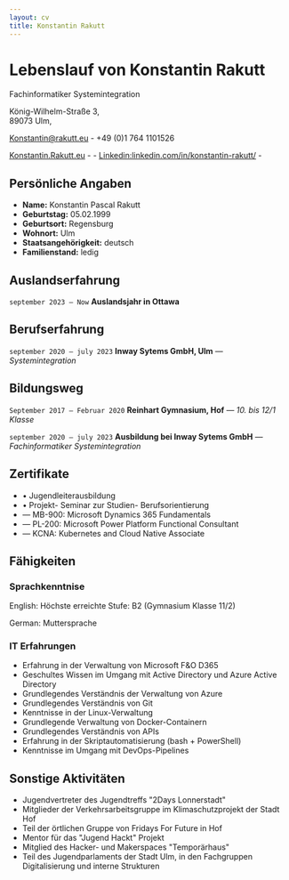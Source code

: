 ```yaml
---
layout: cv
title: Konstantin Rakutt
---
```

# Lebenslauf von Konstantin Rakutt
Fachinformatiker Systemintegration

König-Wilhelm-Straße 3,<br/>
89073 Ulm,<br/>

<a href="mailto:Konstantin@rakutt.eu">Konstantin@rakutt.eu</a> - +49 (0)1 764 1101526

<div id="webaddress">
  <a href="https://konstantin.rakutt.eu"><i class="fa-solid fa-house"></i> Konstantin.Rakutt.eu</a> - 
  <a href="https://github.com/dieerkenntnis"><i class="fa-brands fa-github"></i> </a> - 
  <a href="https://www.linkedin.com/in/konstantin-rakutt/"><i class="fa-brands fa-linkedin"></i>Linkedin:linkedin.com/in/konstantin-rakutt/</a> - 
</div>


## Persönliche Angaben

* __Name:__ Konstantin Pascal Rakutt
* __Geburtstag:__ 05.02.1999
* __Geburtsort:__ Regensburg
* __Wohnort:__ Ulm
* __Staatsangehörigkeit:__ deutsch
* __Familienstand:__ ledig

## Auslandserfahrung

`september 2023 – Now`
__Auslandsjahr in Ottawa__ 

## Berufserfahrung

`september 2020 – july 2023`
__Inway Sytems GmbH, Ulm__ *— Systemintegration*

## Bildungsweg

`September 2017 – Februar 2020`
__Reinhart Gymnasium, Hof__ *— 10. bis 12/1 Klasse*

`september 2020 – july 2023`
__Ausbildung bei Inway Sytems GmbH__ *— Fachinformatiker Systemintegration*


## Zertifikate

* • Jugendleiterausbildung 
* • Projekt- Seminar zur Studien- Berufsorientierung
* — MB-900: Microsoft Dynamics 365 Fundamentals
* — PL-200: Microsoft Power Platform Functional Consultant
* — KCNA: Kubernetes and Cloud Native Associate

## Fähigkeiten
### Sprachkenntnise

English: Höchste erreichte Stufe: B2 (Gymnasium Klasse 11/2)

German: Muttersprache

### IT Erfahrungen 

* Erfahrung in der Verwaltung von Microsoft F&O D365
* Geschultes Wissen im Umgang mit Active Directory und Azure Active Directory
* Grundlegendes Verständnis der Verwaltung von Azure
* Grundlegendes Verständnis von Git
* Kenntnisse in der Linux-Verwaltung
* Grundlegende Verwaltung von Docker-Containern
* Grundlegendes Verständnis von APIs
* Erfahrung in der Skriptautomatisierung (bash + PowerShell)
* Kenntnisse im Umgang mit DevOps-Pipelines

## Sonstige Aktivitäten

* Jugendvertreter des Jugendtreffs "2Days Lonnerstadt"
* Mitglieder der Verkehrsarbeitsgruppe im Klimaschutzprojekt der Stadt Hof
* Teil der örtlichen Gruppe von Fridays For Future in Hof
* Mentor für das "Jugend Hackt" Projekt
* Mitglied des Hacker- und Makerspaces "Temporärhaus"
* Teil des Jugendparlaments der Stadt Ulm, in den Fachgruppen Digitalisierung und interne Strukturen


<!-- ### Footer

Last updated: Feb 2024 -->


